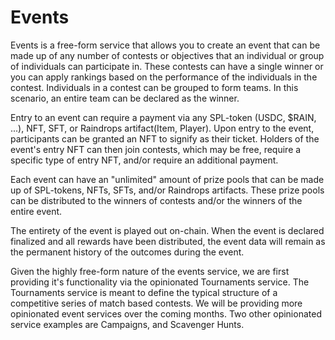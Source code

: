 # Events

Events is a free-form service that allows you to create an event that can be made up of any number of contests or objectives that an individual or group of individuals can participate in. These contests can have a single winner or you can apply rankings based on the performance of the individuals in the contest. Individuals in a contest can be grouped to form teams. In this scenario, an entire team can be declared as the winner.

Entry to an event can require a payment via any SPL-token (USDC, $RAIN, ...), NFT, SFT, or Raindrops artifact(Item, Player). Upon entry to the event, participants can be granted an NFT to signify as their ticket. Holders of the event's entry NFT can then join contests, which may be free, require a specific type of entry NFT, and/or require an additional payment.

Each event can have an "unlimited" amount of prize pools that can be made up of SPL-tokens, NFTs, SFTs, and/or Raindrops artifacts. These prize pools can be distributed to the winners of contests and/or the winners of the entire event.

The entirety of the event is played out on-chain. When the event is declared finalized and all rewards have been distributed, the event data will remain as the permanent history of the outcomes during the event.

Given the highly free-form nature of the events service, we are first providing it's functionality via the opinionated Tournaments service. The Tournaments service is meant to define the typical structure of a competitive series of match based contests. We will be providing more opinionated event services over the coming months. Two other opinionated service examples are Campaigns, and Scavenger Hunts.
